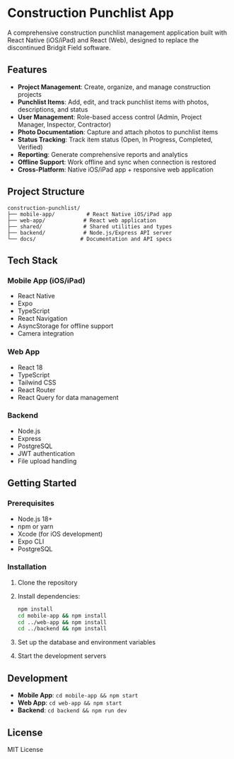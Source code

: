 # Construction Punchlist App

A comprehensive construction punchlist management application built with React Native (iOS/iPad) and React (Web), designed to replace the discontinued Bridgit Field software.

## Features

- **Project Management**: Create, organize, and manage construction projects
- **Punchlist Items**: Add, edit, and track punchlist items with photos, descriptions, and status
- **User Management**: Role-based access control (Admin, Project Manager, Inspector, Contractor)
- **Photo Documentation**: Capture and attach photos to punchlist items
- **Status Tracking**: Track item status (Open, In Progress, Completed, Verified)
- **Reporting**: Generate comprehensive reports and analytics
- **Offline Support**: Work offline and sync when connection is restored
- **Cross-Platform**: Native iOS/iPad app + responsive web application

## Project Structure

```
construction-punchlist/
├── mobile-app/          # React Native iOS/iPad app
├── web-app/            # React web application
├── shared/             # Shared utilities and types
├── backend/            # Node.js/Express API server
└── docs/              # Documentation and API specs
```

## Tech Stack

### Mobile App (iOS/iPad)
- React Native
- Expo
- TypeScript
- React Navigation
- AsyncStorage for offline support
- Camera integration

### Web App
- React 18
- TypeScript
- Tailwind CSS
- React Router
- React Query for data management

### Backend
- Node.js
- Express
- PostgreSQL
- JWT authentication
- File upload handling

## Getting Started

### Prerequisites
- Node.js 18+
- npm or yarn
- Xcode (for iOS development)
- Expo CLI
- PostgreSQL

### Installation

1. Clone the repository
2. Install dependencies:
   ```bash
   npm install
   cd mobile-app && npm install
   cd ../web-app && npm install
   cd ../backend && npm install
   ```

3. Set up the database and environment variables
4. Start the development servers

## Development

- **Mobile App**: `cd mobile-app && npm start`
- **Web App**: `cd web-app && npm start`
- **Backend**: `cd backend && npm run dev`

## License

MIT License



